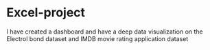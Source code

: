 # Excel-project
I have created a dashboard and have a deep data visualization on the Electrol bond dataset and IMDB movie rating application dataset
